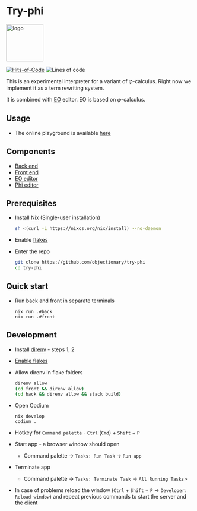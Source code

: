 # Try-phi

<img alt="logo" src="https://www.objectionary.com/cactus.svg" height="100px" />

[![Hits-of-Code](https://hitsofcode.com/github/objectionary/try-phi?branch=main)](https://hitsofcode.com/view/github/objectionary/try-phi?branch=main)
![Lines of code](https://img.shields.io/tokei/lines/github/objectionary/try-phi?style=flat-square)

This is an experimental interpreter for a variant of 𝜑-calculus.
Right now we implement it as a term rewriting system.

It is combined with [EO](https://github.com/objectionary/eo) editor. EO is based on 𝜑-calculus.

## Usage

- The online playground is available [here](https://www.objectionary.com/try-phi/?editor=phi&snippet=%5B%0A%20%20a%20-%3E%203%2C%0A%20%20b%20-%3E%20%5E0.a%0A%5D.b)

## Components

- [Back end](./back/)
- [Front end](./front/)
- [EO editor](https://github.com/deemp/eo-editor)
- [Phi editor](https://github.com/deemp/phi-editor)

## Prerequisites

- Install [Nix](https://nixos.org/download.html) (Single-user installation)

  ```sh
  sh <(curl -L https://nixos.org/nix/install) --no-daemon
  ```

- Enable [flakes](https://nixos.wiki/wiki/flakes/8ee5d35e592860636adb57cee3e27c98de04202a#Permanent)

- Enter the repo

  ```sh
  git clone https://github.com/objectionary/try-phi
  cd try-phi
  ```

## Quick start

- Run back and front in separate terminals

  ```console
  nix run .#back
  nix run .#front
  ```

## Development

- Install [direnv](https://nix.dev/tutorials/declarative-and-reproducible-developer-environments#direnv-automatically-activating-the-environment-on-directory-change) - steps 1, 2

- [Enable flakes](https://nixos.wiki/wiki/flakes/8ee5d35e592860636adb57cee3e27c98de04202a#Enable_flakes)

- Allow direnv in flake folders

  ```sh
  direnv allow
  (cd front && direnv allow)
  (cd back && direnv allow && stack build)
  ```

- Open Codium

  ```console
  nix develop
  codium .
  ```

- Hotkey for `Command palette` - `Ctrl` (`Cmd`) + `Shift` + `P`

- Start app - a browser window should open
  - Command palette -> `Tasks: Run Task` -> `Run app`

- Terminate app
  - Command palette -> `Tasks: Terminate Task` -> `All Running Tasks`>

- In case of problems reload the window (`Ctrl` + `Shift` + `P` -> `Developer: Reload window`) and repeat previous commands to start the server and the client
